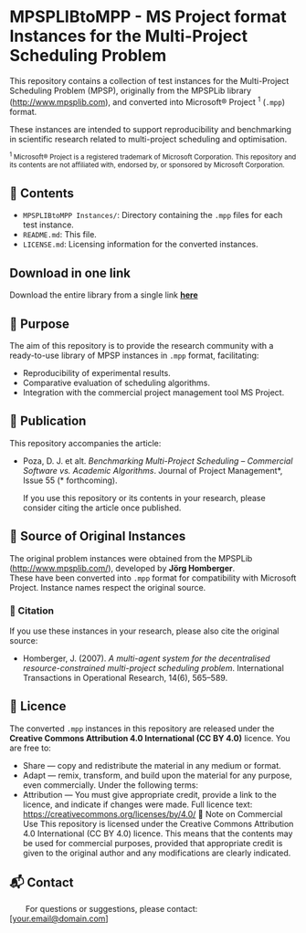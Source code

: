 # MPSPLIBtoMPP - MS Project format Instances for the Multi-Project Scheduling Problem
This repository contains a collection of test instances for the Multi-Project Scheduling Problem (MPSP),  originally from the MPSPLib library (http://www.mpsplib.com), and converted into Microsoft® Project <sup>1</sup> (`.mpp`) format.  

These instances are intended to support reproducibility and benchmarking in scientific research related to multi-project scheduling and optimisation.  

<sub> <sup>1</sup> Microsoft® Project is a registered trademark of Microsoft Corporation. This repository and its contents are not affiliated with, endorsed by, or sponsored by Microsoft Corporation.</sub>
## 📂 Contents
- `MPSPLIBtoMPP Instances/`: Directory containing the `.mpp` files for each test instance.
- `README.md`: This file.
- `LICENSE.md`: Licensing information for the converted instances.
## Download in one link
Download the entire library from a single link **[here](https://github.com/INSISOC/MPSPLIBtoMPP/archive/refs/heads/main.zip)**
## 🎯 Purpose
The aim of this repository is to provide the research community with a ready-to-use library of MPSP instances in `.mpp` format, facilitating:
- Reproducibility of experimental results.
- Comparative evaluation of scheduling algorithms.
- Integration with the commercial project management tool MS Project.
## 📄 Publication
This repository accompanies the article:  
- Poza, D. J. et alt. _Benchmarking Multi-Project Scheduling – Commercial Software vs. Academic Algorithms_. Journal of Project Management*, Issue 55 (* forthcoming).

  If you use this repository or its contents in your research, please consider citing the article once published.
## 🧩 Source of Original Instances
The original problem instances were obtained from the MPSPLib (http://www.mpsplib.com/), developed by **Jörg Homberger**.  
These have been converted into `.mpp` format for compatibility with Microsoft Project. Instance names respect the original source.
### 📖 Citation
If you use these instances in your research, please also cite the original source:  
- Homberger, J. (2007). *A multi-agent system for the decentralised resource-constrained multi-project scheduling problem*. International Transactions in Operational Research, 14(6), 565–589.
## 📜 Licence
The converted `.mpp` instances in this repository are released under the **Creative Commons Attribution 4.0 International (CC BY 4.0)**  licence.
You are free to:
- Share — copy and redistribute the material in any medium or format.
- Adapt — remix, transform, and build upon the material for any purpose, even commercially.
Under the following terms:
- Attribution — You must give appropriate credit, provide a link to the licence, and indicate if changes were made.
 Full licence text: https://creativecommons.org/licenses/by/4.0/
💼 Note on Commercial Use
This repository is licensed under the Creative Commons Attribution 4.0 International (CC BY 4.0) licence.
This means that the contents may be used for commercial purposes, provided that appropriate credit is given to the original author and any modifications are clearly indicated.
## 📬 Contact
    For questions or suggestions, please contact: [your.email@domain.com]
